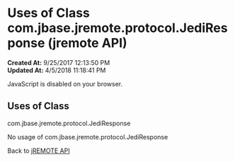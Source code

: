 # Uses of Class com.jbase.jremote.protocol.JediResponse (jremote API)

**Created At:** 9/25/2017 12:13:50 PM  
**Updated At:** 4/5/2018 11:18:41 PM  

<!--<br>    try {<br>        if (location.href.indexOf('is-external=true') == -1) {<br>            parent.document.title="Uses of Class com.jbase.jremote.protocol.JediResponse (jremote   API)";<br>        }<br>    }<br>    catch(err) {<br>    }<br>//-->
JavaScript is disabled on your browser.



<!--<br>  allClassesLink = document.getElementById("allclasses\_navbar\_top");<br>  if(window==top) {<br>    allClassesLink.style.display = "block";<br>  }<br>  else {<br>    allClassesLink.style.display = "none";<br>  }<br>  //-->

## Uses of Class
com.jbase.jremote.protocol.JediResponse

No usage of com.jbase.jremote.protocol.JediResponse

Back to [jREMOTE API](com_jbase_jremote_package-summary)
